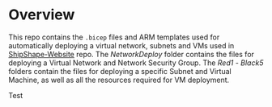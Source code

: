 # Overview
This repo contains the `.bicep` files and ARM templates used for automatically deploying a virtual network, subnets and VMs used in [ShipShape-Website](https://github.com/ClaytonReardon/ShipShape-Website) repo. The *NetworkDeploy* folder contains the files for deploying a Virtual Network and Network Security Group. The *Red1* - *Black5* folders contain the files for deploying a specific Subnet and Virtual Machine, as well as all the resources required for VM deployment.


Test
